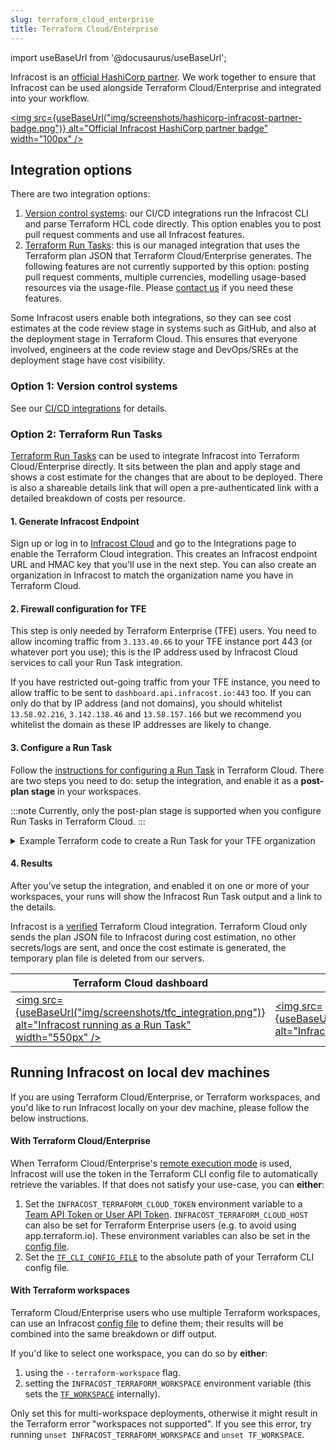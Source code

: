 ```yaml
---
slug: terraform_cloud_enterprise
title: Terraform Cloud/Enterprise
---
```


import useBaseUrl from '@docusaurus/useBaseUrl';

Infracost is an [official HashiCorp partner](https://www.hashicorp.com/partners/tech/infracost). We work together to ensure that Infracost can be used alongside Terraform Cloud/Enterprise and integrated into your workflow.

[<img src={useBaseUrl("img/screenshots/hashicorp-infracost-partner-badge.png")} alt="Official Infracost HashiCorp partner badge" width="100px" />](https://www.hashicorp.com/partners/tech/infracost)

## Integration options

There are two integration options:
1. [Version control systems](#option-1-version-control-systems): our CI/CD integrations run the Infracost CLI and parse Terraform HCL code directly. This option enables you to post pull request comments and use all Infracost features.
2. [Terraform Run Tasks](#option-2-terraform-run-tasks): this is our managed integration that uses the Terraform plan JSON that Terraform Cloud/Enterprise generates. The following features are not currently supported by this option: posting pull request comments, multiple currencies, modelling usage-based resources via the usage-file. Please [contact us](mailto:hello@infracost.io) if you need these features.

Some Infracost users enable both integrations, so they can see cost estimates at the code review stage in systems such as GitHub, and also at the deployment stage in Terraform Cloud. This ensures that everyone involved, engineers at the code review stage and DevOps/SREs at the deployment stage have cost visibility.

### Option 1: Version control systems 

See our [CI/CD integrations](/docs/integrations/cicd/) for details.

### Option 2: Terraform Run Tasks

[Terraform Run Tasks](/blog/terraform-runtasks-what-why-how/) can be used to integrate Infracost into Terraform Cloud/Enterprise directly. It sits between the plan and apply stage and shows a cost estimate for the changes that are about to be deployed. There is also a shareable details link that will open a pre-authenticated link with a detailed breakdown of costs per resource.

#### 1. Generate Infracost Endpoint
Sign up or log in to [Infracost Cloud](https://dashboard.infracost.io/tfc-sign-up) and go to the Integrations page to enable the Terraform Cloud integration. This creates an Infracost endpoint URL and HMAC key that you'll use in the next step. You can also create an organization in Infracost to match the organization name you have in Terraform Cloud.

#### 2. Firewall configuration for TFE

This step is only needed by Terraform Enterprise (TFE) users. You need to allow incoming traffic from `3.133.40.66` to your TFE instance port 443 (or whatever port you use); this is the IP address used by Infracost Cloud services to call your Run Task integration.

If you have restricted out-going traffic from your TFE instance, you need to allow traffic to be sent to `dashboard.api.infracost.io:443` too. If you can only do that by IP address (and not domains), you should whitelist `13.58.92.216`, `3.142.138.46` and `13.58.157.166` but we recommend you whitelist the domain as these IP addresses are likely to change.

#### 3. Configure a Run Task
Follow the [instructions for configuring a Run Task](https://www.terraform.io/docs/cloud/workspaces/run-tasks.html#configuring-a-run-task) in Terraform Cloud. There are two steps you need to do: setup the integration, and enable it as a **post-plan stage** in your workspaces.

:::note
Currently, only the post-plan stage is supported when you configure Run Tasks in Terraform Cloud.
:::

<details><summary>Example Terraform code to create a Run Task for your TFE organization</summary>

  ```
  # You can create Run Tasks for your TFE organization using the Terraform console
  # or inside your Terraform repository:

  resource "tfe_organization_run_task" "example" {
    # Name of your TFE organization
    organization = "org-name"
    # Endpoint URL from Infracost
    url          = "https://dashboard.api.infracost.io/hooks/ABCDE"
    # Name of your Run Task
    name         = "Infracost"
    enabled      = true
    # HMAC Key from Infracost
    hmac_key     = "SUPER_SECRET_KEY"
    description  = "Infracost cost estimation"
  }


  # Now that you have a Run task for your entire Organization,
  # you need to set up individual Run Tasks for each workspace:

  resource "tfe_workspace_run_task" "example" {
    # ID of your workspace
    workspace_id      = resource.tfe_workspace.example.id
    # ID of the organization run task previously created.
    task_id           = resource.tfe_organization_run_task.example.id
    enforcement_level = "advisory"
  }
  ```
</details>

#### 4. Results

After you've setup the integration, and enabled it on one or more of your workspaces, your runs will show the Infracost Run Task output and a link to the details.

Infracost is a [verified](https://www.hashicorp.com/partners/tech/infracost) Terraform Cloud integration. Terraform Cloud only sends the plan JSON file to Infracost during cost estimation, no other secrets/logs are sent, and once the cost estimate is generated, the temporary plan file is deleted from our servers.

| Terraform Cloud dashboard | Details link |
|--------------|-----------|
<a href="https://infracost.io/img/screenshots/tfc_integration.png"><img src={useBaseUrl("img/screenshots/tfc_integration.png")} alt="Infracost running as a Run Task" width="550px" /></a> | <a href="https://infracost.io/img/screenshots/infracost_dashboard.png"><img src={useBaseUrl("img/screenshots/infracost_dashboard.png")} alt="Infracost details link" width="550px" /></a>

## Running Infracost on local dev machines

If you are using Terraform Cloud/Enterprise, or Terraform workspaces, and you'd like to run Infracost locally on your dev machine, please follow the below instructions.

#### With Terraform Cloud/Enterprise

When Terraform Cloud/Enterprise's [remote execution mode](https://www.terraform.io/cloud-docs/workspaces/settings#execution-mode) is used, Infracost will use the token in the Terraform CLI config file to automatically retrieve the variables. If that does not satisfy your use-case, you can **either**:
1. Set the `INFRACOST_TERRAFORM_CLOUD_TOKEN` environment variable to a [Team API Token or User API Token](https://www.terraform.io/docs/cloud/users-teams-organizations/api-tokens.html). `INFRACOST_TERRAFORM_CLOUD_HOST` can also be set for Terraform Enterprise users (e.g. to avoid using app.terraform.io). These environment variables can also be set in the [config file](/docs/features/config_file).
2. Set the [`TF_CLI_CONFIG_FILE`](https://www.terraform.io/docs/commands/environment-variables.html#tf_cli_config_file) to the absolute path of your Terraform CLI config file.

#### With Terraform workspaces

Terraform Cloud/Enterprise users who use multiple Terraform workspaces, can use an Infracost [config file](/docs/features/config_file) to define them; their results will be combined into the same breakdown or diff output.

If you'd like to select one workspace, you can do so by **either**:
1. using the `--terraform-workspace` flag.
2. setting the `INFRACOST_TERRAFORM_WORKSPACE` environment variable (this sets the [`TF_WORKSPACE`](https://www.terraform.io/docs/cli/config/environment-variables.html#tf_workspace) internally).

Only set this for multi-workspace deployments, otherwise it might result in the Terraform error "workspaces not supported". If you see this error, try running `unset INFRACOST_TERRAFORM_WORKSPACE` and `unset TF_WORKSPACE`.
